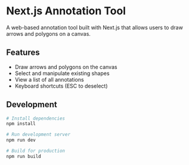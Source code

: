 # Next.js Annotation Tool

A web-based annotation tool built with Next.js that allows users to draw arrows and polygons on a canvas.

## Features

- Draw arrows and polygons on the canvas
- Select and manipulate existing shapes
- View a list of all annotations
- Keyboard shortcuts (ESC to deselect)

## Development

```bash
# Install dependencies
npm install

# Run development server
npm run dev

# Build for production
npm run build
```
